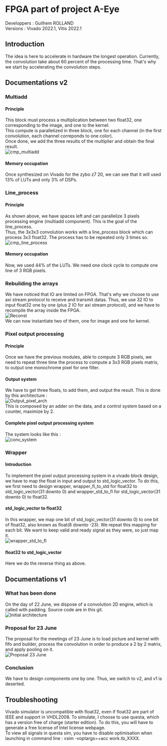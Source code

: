 # FPGA part of project A-Eye
Developpers : Guilhem ROLLAND  
Versions : Vivado 2022.1, Vitis 2022.1  

## Introduction  
The idea is here to accelerate in hardware the longest operation. Currently, the convolution take about 60 percent of the processing time. That's why we start by accelerating the convolution steps.  

## Documentations v2  

### Multiadd  
#### Principle  
This block must process a multiplication between two float32, one corresponding to the image, and one to the kernel.  
This compute is parallelized in three block, one for each channel (in the first convolution, each channel correponds to one color).  
Once done, we add the three results of the multiplier and obtain the final result.  
![cmp_multiadd](./diagrams/out/archi_v2/multiadd.png)  
#### Memory occupation  
Once synthesized on Vivado for the zybo z7 20, we can see that it will used 13% of LUTs and only 3% of DSPs.  

### Line_process  
#### Principle  
As shown above, we have spaces left and can parallelize 3 pixels processing engine (multiadd component). This is the goal of the line_process.  
Thus, the 3x3x3 convolution works with a line_process block which can process 3x3 float32. The process has to be repeated only 3 times so.  
![cmp_line_process](./diagrams/out/archi_v2/line_process.png)  
#### Memory occupation  
Now, we used 44% of the LUTs.  We need one clock cycle to compute one line of 3 RGB pixels.  

### Rebuilding the arrays  
We have noticed that IO are limited on FPGA. That's why we choose to use axi stream protocol to receive and transmit datas. Thus, we use 32 IO to input float32 one by one (plus 2 IO for axi stream protocol), and we have to recompile the array inside the FPGA.  
![Reconst](./diagrams/out/archi_v2/reconst.png)  
We can now instantiate two of them, one for image and one for kernel.  

### Pixel output processing  
#### Principle  
Once we have the previous modules, able to compute 3 RGB pixels, we need to repeat three time the process to compute a 3x3 RGB pixels matrix, to output one monochrome pixel for one filter.  
#### Output system  
We have to get three floats, to add them, and output the result. This is done by this architecture :  
![Output_pixel_arch](./diagrams/out/archi_v2/adder_3_clk.drawio.png)  
This is composed by an adder on the data, and a control system based on a counter, maximize by 2.  
#### Complete pixel output processing system  
The system looks like this :   
![conv_system](./diagrams/out/archi_v2/pix_out_proc.png)   

### Wrapper  
#### Introduction  
To implement the pixel output processing system in a vivado block design, we have to map the float in input and output to std_logic_vector. To do this, we first need to design wrapper, wrapper_fl_to_std for float32 to std_logic_vector(31 downto 0) and wrapper_std_to_fl for std_logic_vector(31 downto 0) to float32.  
#### std_logic_vector to float32  
In this wrapper, we map one bit of std_logic_vector(31 downto 0) to one bit of float32, also known as float(8 downto -23). We repeat this mapping for each bit. We want to keep valid and ready signal as they were, so just map it.    
![wrapper_std_to_fl](./diagrams/out/archi_v2/wrapper_std_to_fl.png)  
#### float32 to std_logic_vector  
Here we do the reverse thing as above.   

## Documentations v1  
### What has been done
On the day of 22 June, we dispose of a convolution 2D engine, which is called with padding. Source code are in this git.  
![Initial architecture](./diagrams/out/architecture/initial_22_June.png)  
### Proposal for 23 June
The proposal for the meetings of 23 June is to load picture and kernel with fifo and builder, process the convolution in order to produce a 2 by 2 matrix, and apply pooling on it.  
![Proposal 23 June](./diagrams/out/architecture/proposal_23_June.png)  
### Conclusion
We have to design components one by one. Thus, we switch to v2, and v1 is deserted.    

## Troubleshooting
Vivado simulator is uncompatible with float32, even if float32 are part of IEEE and support in VHDL2008. To simulate, I choose to use questa, which has a version free of charge (starter edition). To do this, you will have to generate a free license of Intel license webpage.  
To view all signals in questa sim, you have to disable optimisation when launching in command line : vsim -voptargs=+acc work.tb_XXXX.  
